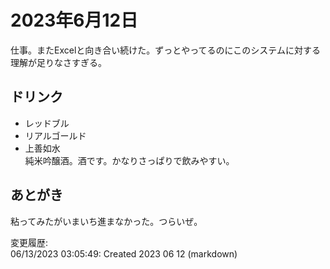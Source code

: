# 2023年6月12日

仕事。またExcelと向き合い続けた。ずっとやってるのにこのシステムに対する理解が足りなさすぎる。

## ドリンク

- レッドブル
- リアルゴールド
- 上善如水  
純米吟醸酒。酒です。かなりさっぱりで飲みやすい。

## あとがき

粘ってみたがいまいち進まなかった。つらいぜ。

変更履歴:  
06/13/2023 03:05:49: Created 2023 06 12 (markdown)  
